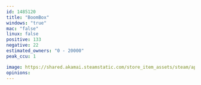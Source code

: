 ```yaml
---
id: 1485120
title: "BoomBox"
windows: "true"
mac: "false"
linux: false
positive: 133
negative: 22
estimated_owners: "0 - 20000"
peak_ccu: 1

image: https://shared.akamai.steamstatic.com/store_item_assets/steam/apps/1485120/header.jpg?t=1716855671
opinions:
---
```

